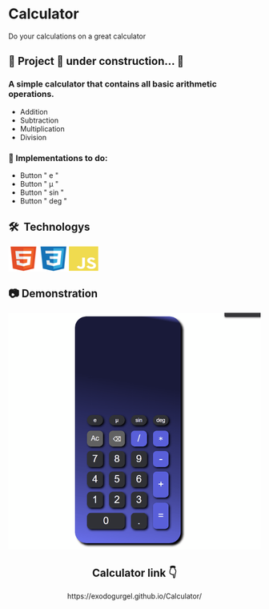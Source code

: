 # Calculator 
<p> Do your calculations on a great calculator </p>

<h2 align="left"> 📃 Project 🚧 under construction... 🚧</h2>
                  
<div>
<h3>A simple calculator that contains all basic arithmetic operations.</h3>
                  
* Addition
* Subtraction
* Multiplication
* Division
</div>
<h3>📑 Implementations to do:</h3>

* Button " e "
* Button " µ "
* Button " sin "
* Button " deg "

<h2>🛠 &nbsp;Technologys</h2>
<div style="display: inline_block" align="left">
  <img align="left" alt="exodo-HTML" height="50" width="60" src="https://raw.githubusercontent.com/devicons/devicon/master/icons/html5/html5-original.svg">
  <img align="left" alt="exodo-CSS" height="50" width="60" src="https://raw.githubusercontent.com/devicons/devicon/master/icons/css3/css3-original.svg">
  <img align="left" alt="exodo-Js" height="50" width="60" src="https://raw.githubusercontent.com/devicons/devicon/master/icons/javascript/javascript-plain.svg">
</div>
<br><br><br>

<h2>📷 Demonstration</h2>
 
<div align="center"> 
<img src="images/gifCalculator.gif" alt="">
</div>  

<h2 align="center" >Calculator link 👇</h2>
<div align="center">
  https://exodogurgel.github.io/Calculator/
</div>
